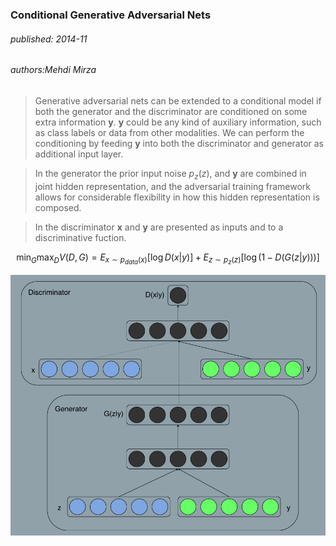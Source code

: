 ### Conditional Generative Adversarial Nets
###### published: 2014-11
###### authors:Mehdi Mirza
> Generative adversarial nets can be extended to a conditional model if both the generator and the discriminator are conditioned on some extra information **y**. **y** could be any kind of auxiliary information, such as class labels or data from other modalities. We can perform the conditioning by feeding **y** into both the discriminator and generator as additional input layer.

> In the generator the prior input noise $p_z(z)$, and **y** are combined in joint hidden representation, and the adversarial training framework allows for considerable flexibility in how this hidden representation is composed.

> In the discriminator **x** and **y** are presented as inputs and to a discriminative fuction.

$$
\min_{G} \max_{D} V(D,G) = E_{x \sim p_{data}(x)}[\log D(x|y)] + E_{z \sim p_z(z)}[\log(1-D(G(z|y)))]
$$

![cgan](../figures/cgan_1.png)
